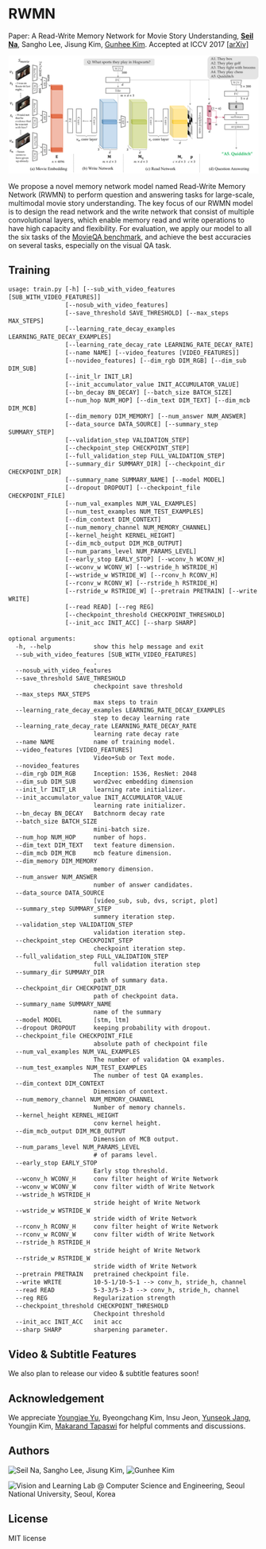 # RWMN
Paper: A Read-Write Memory Network for Movie Story Understanding, **[Seil Na](https://seilna.github.io/)**, Sangho Lee, Jisung Kim, [Gunhee Kim](http://www.cs.cmu.edu/~gunhee/). Accepted at ICCV 2017 [[arXiv]](https://arxiv.org/abs/1709.09345) 

![main_figure](assets/rwmn.png)

We propose a novel memory network model named Read-Write Memory Network (RWMN) to perform question and answering tasks for large-scale, multimodal movie story understanding. The key focus of our RWMN model is to design the read network and the write network that consist of multiple convolutional layers, which enable memory read and write operations to have high capacity and flexibility. For evaluation, we apply our model to all the six tasks of the [MovieQA benchmark](http://movieqa.cs.toronto.edu/home/), and achieve the best accuracies on several tasks, especially on the visual QA task.

## Training
```
usage: train.py [-h] [--sub_with_video_features [SUB_WITH_VIDEO_FEATURES]]
                [--nosub_with_video_features]
                [--save_threshold SAVE_THRESHOLD] [--max_steps MAX_STEPS]
                [--learning_rate_decay_examples LEARNING_RATE_DECAY_EXAMPLES]
                [--learning_rate_decay_rate LEARNING_RATE_DECAY_RATE]
                [--name NAME] [--video_features [VIDEO_FEATURES]]
                [--novideo_features] [--dim_rgb DIM_RGB] [--dim_sub DIM_SUB]
                [--init_lr INIT_LR]
                [--init_accumulator_value INIT_ACCUMULATOR_VALUE]
                [--bn_decay BN_DECAY] [--batch_size BATCH_SIZE]
                [--num_hop NUM_HOP] [--dim_text DIM_TEXT] [--dim_mcb DIM_MCB]
                [--dim_memory DIM_MEMORY] [--num_answer NUM_ANSWER]
                [--data_source DATA_SOURCE] [--summary_step SUMMARY_STEP]
                [--validation_step VALIDATION_STEP]
                [--checkpoint_step CHECKPOINT_STEP]
                [--full_validation_step FULL_VALIDATION_STEP]
                [--summary_dir SUMMARY_DIR] [--checkpoint_dir CHECKPOINT_DIR]
                [--summary_name SUMMARY_NAME] [--model MODEL]
                [--dropout DROPOUT] [--checkpoint_file CHECKPOINT_FILE]
                [--num_val_examples NUM_VAL_EXAMPLES]
                [--num_test_examples NUM_TEST_EXAMPLES]
                [--dim_context DIM_CONTEXT]
                [--num_memory_channel NUM_MEMORY_CHANNEL]
                [--kernel_height KERNEL_HEIGHT]
                [--dim_mcb_output DIM_MCB_OUTPUT]
                [--num_params_level NUM_PARAMS_LEVEL]
                [--early_stop EARLY_STOP] [--wconv_h WCONV_H]
                [--wconv_w WCONV_W] [--wstride_h WSTRIDE_H]
                [--wstride_w WSTRIDE_W] [--rconv_h RCONV_H]
                [--rconv_w RCONV_W] [--rstride_h RSTRIDE_H]
                [--rstride_w RSTRIDE_W] [--pretrain PRETRAIN] [--write WRITE]
                [--read READ] [--reg REG]
                [--checkpoint_threshold CHECKPOINT_THRESHOLD]
                [--init_acc INIT_ACC] [--sharp SHARP]

optional arguments:
  -h, --help            show this help message and exit
  --sub_with_video_features [SUB_WITH_VIDEO_FEATURES]
                        .
  --nosub_with_video_features
  --save_threshold SAVE_THRESHOLD
                        checkpoint save threshold
  --max_steps MAX_STEPS
                        max steps to train
  --learning_rate_decay_examples LEARNING_RATE_DECAY_EXAMPLES
                        step to decay learning rate
  --learning_rate_decay_rate LEARNING_RATE_DECAY_RATE
                        learning rate decay rate
  --name NAME           name of training model.
  --video_features [VIDEO_FEATURES]
                        Video+Sub or Text mode.
  --novideo_features
  --dim_rgb DIM_RGB     Inception: 1536, ResNet: 2048
  --dim_sub DIM_SUB     word2vec embedding dimension
  --init_lr INIT_LR     learning rate initializer.
  --init_accumulator_value INIT_ACCUMULATOR_VALUE
                        learning rate initializer.
  --bn_decay BN_DECAY   Batchnorm decay rate
  --batch_size BATCH_SIZE
                        mini-batch size.
  --num_hop NUM_HOP     number of hops.
  --dim_text DIM_TEXT   text feature dimension.
  --dim_mcb DIM_MCB     mcb feature dimension.
  --dim_memory DIM_MEMORY
                        memory dimension.
  --num_answer NUM_ANSWER
                        number of answer candidates.
  --data_source DATA_SOURCE
                        [video_sub, sub, dvs, script, plot]
  --summary_step SUMMARY_STEP
                        summery iteration step.
  --validation_step VALIDATION_STEP
                        validation iteration step.
  --checkpoint_step CHECKPOINT_STEP
                        checkpoint iteration step.
  --full_validation_step FULL_VALIDATION_STEP
                        full validation iteration step
  --summary_dir SUMMARY_DIR
                        path of summary data.
  --checkpoint_dir CHECKPOINT_DIR
                        path of checkpoint data.
  --summary_name SUMMARY_NAME
                        name of the summary
  --model MODEL         [stm, ltm]
  --dropout DROPOUT     keeping probability with dropout.
  --checkpoint_file CHECKPOINT_FILE
                        absolute path of checkpoint file
  --num_val_examples NUM_VAL_EXAMPLES
                        The number of validation QA examples.
  --num_test_examples NUM_TEST_EXAMPLES
                        The number of test QA examples.
  --dim_context DIM_CONTEXT
                        Dimension of context.
  --num_memory_channel NUM_MEMORY_CHANNEL
                        Number of memory channels.
  --kernel_height KERNEL_HEIGHT
                        conv kernel height.
  --dim_mcb_output DIM_MCB_OUTPUT
                        Dimension of MCB output.
  --num_params_level NUM_PARAMS_LEVEL
                        # of params level.
  --early_stop EARLY_STOP
                        Early stop threshold.
  --wconv_h WCONV_H     conv filter height of Write Network
  --wconv_w WCONV_W     conv filter width of Write Network
  --wstride_h WSTRIDE_H
                        stride height of Write Network
  --wstride_w WSTRIDE_W
                        stride width of Write Network
  --rconv_h RCONV_H     conv filter height of Write Network
  --rconv_w RCONV_W     conv filter width of Write Network
  --rstride_h RSTRIDE_H
                        stride height of Write Network
  --rstride_w RSTRIDE_W
                        stride width of Write Network
  --pretrain PRETRAIN   pretrained checkpoint file.
  --write WRITE         10-5-1/10-5-1 --> conv_h, stride_h, channel
  --read READ           5-3-3/5-3-3 --> conv_h, stride_h, channel
  --reg REG             Regularization strength
  --checkpoint_threshold CHECKPOINT_THRESHOLD
                        Checkpoint threshold
  --init_acc INIT_ACC   init acc
  --sharp SHARP         sharpening parameter.
```

## Video & Subtitle Features
We also plan to release our video & subtitle features soon!

## Acknowledgement
We appreciate [Youngjae Yu](https://yj-yu.github.io/home/), Byeongchang Kim, Insu Jeon, [Yunseok Jang](https://yunseokjang.github.io/), Youngjin Kim, [Makarand Tapaswi](http://www.cs.toronto.edu/~makarand/) for helpful comments and discussions.

## Authors
![Seil Na](seilna.github.io), Sangho Lee, Jisung Kim, ![Gunhee Kim](http://www.cs.cmu.edu/~gunhee/)

![Vision and Learning Lab](https://vision.snu.ac.kr) @ Computer Science and Engineering, Seoul National University, Seoul, Korea

## License
MIT license

